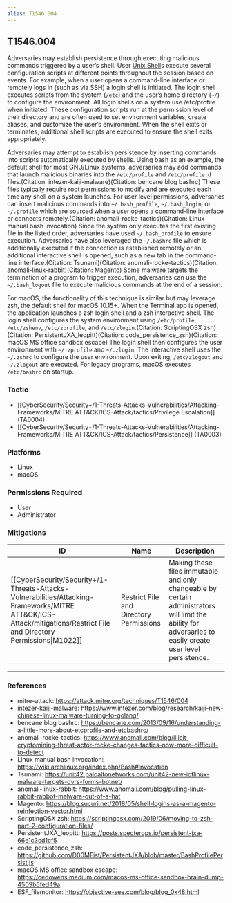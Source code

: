 ```yaml
---
alias: T1546.004
---
```


## T1546.004

Adversaries may establish persistence through executing malicious commands triggered by a user’s shell. User [Unix Shell](https://attack.mitre.org/techniques/T1059/004)s execute several configuration scripts at different points throughout the session based on events. For example, when a user opens a command-line interface or remotely logs in (such as via SSH) a login shell is initiated. The login shell executes scripts from the system (<code>/etc</code>) and the user’s home directory (<code>~/</code>) to configure the environment. All login shells on a system use /etc/profile when initiated. These configuration scripts run at the permission level of their directory and are often used to set environment variables, create aliases, and customize the user’s environment. When the shell exits or terminates, additional shell scripts are executed to ensure the shell exits appropriately. 

Adversaries may attempt to establish persistence by inserting commands into scripts automatically executed by shells. Using bash as an example, the default shell for most GNU/Linux systems, adversaries may add commands that launch malicious binaries into the <code>/etc/profile</code> and <code>/etc/profile.d</code> files.(Citation: intezer-kaiji-malware)(Citation: bencane blog bashrc) These files typically require root permissions to modify and are executed each time any shell on a system launches. For user level permissions, adversaries can insert malicious commands into <code>~/.bash_profile</code>, <code>~/.bash_login</code>, or <code>~/.profile</code> which are sourced when a user opens a command-line interface or connects remotely.(Citation: anomali-rocke-tactics)(Citation: Linux manual bash invocation) Since the system only executes the first existing file in the listed order, adversaries have used <code>~/.bash_profile</code> to ensure execution. Adversaries have also leveraged the <code>~/.bashrc</code> file which is additionally executed if the connection is established remotely or an additional interactive shell is opened, such as a new tab in the command-line interface.(Citation: Tsunami)(Citation: anomali-rocke-tactics)(Citation: anomali-linux-rabbit)(Citation: Magento) Some malware targets the termination of a program to trigger execution, adversaries can use the <code>~/.bash_logout</code> file to execute malicious commands at the end of a session. 

For macOS, the functionality of this technique is similar but may leverage zsh, the default shell for macOS 10.15+. When the Terminal.app is opened, the application launches a zsh login shell and a zsh interactive shell. The login shell configures the system environment using <code>/etc/profile</code>, <code>/etc/zshenv</code>, <code>/etc/zprofile</code>, and <code>/etc/zlogin</code>.(Citation: ScriptingOSX zsh)(Citation: PersistentJXA_leopitt)(Citation: code_persistence_zsh)(Citation: macOS MS office sandbox escape) The login shell then configures the user environment with <code>~/.zprofile</code> and <code>~/.zlogin</code>. The interactive shell uses the <code>~/.zshrc</code> to configure the user environment. Upon exiting, <code>/etc/zlogout</code> and <code>~/.zlogout</code> are executed. For legacy programs, macOS executes <code>/etc/bashrc</code> on startup.


### Tactic
- [[CyberSecurity/Security+/1-Threats-Attacks-Vulnerabilities/Attacking-Frameworks/MITRE ATT&CK/ICS-Attack/tactics/Privilege Escalation]] (TA0004)
- [[CyberSecurity/Security+/1-Threats-Attacks-Vulnerabilities/Attacking-Frameworks/MITRE ATT&CK/ICS-Attack/tactics/Persistence]] (TA0003)

### Platforms
- Linux
- macOS

### Permissions Required
- User
- Administrator

### Mitigations

| ID | Name | Description |
| --- | --- | --- |
| [[CyberSecurity/Security+/1-Threats-Attacks-Vulnerabilities/Attacking-Frameworks/MITRE ATT&CK/ICS-Attack/mitigations/Restrict File and Directory Permissions\|M1022]] | Restrict File and Directory Permissions | Making these files immutable and only changeable by certain administrators will limit the ability for adversaries to easily create user level persistence. |


---
### References

- mitre-attack: https://attack.mitre.org/techniques/T1546/004
- intezer-kaiji-malware: https://www.intezer.com/blog/research/kaiji-new-chinese-linux-malware-turning-to-golang/
- bencane blog bashrc: https://bencane.com/2013/09/16/understanding-a-little-more-about-etcprofile-and-etcbashrc/
- anomali-rocke-tactics: https://www.anomali.com/blog/illicit-cryptomining-threat-actor-rocke-changes-tactics-now-more-difficult-to-detect
- Linux manual bash invocation: https://wiki.archlinux.org/index.php/Bash#Invocation
- Tsunami: https://unit42.paloaltonetworks.com/unit42-new-iotlinux-malware-targets-dvrs-forms-botnet/
- anomali-linux-rabbit: https://www.anomali.com/blog/pulling-linux-rabbit-rabbot-malware-out-of-a-hat
- Magento: https://blog.sucuri.net/2018/05/shell-logins-as-a-magento-reinfection-vector.html
- ScriptingOSX zsh: https://scriptingosx.com/2019/06/moving-to-zsh-part-2-configuration-files/
- PersistentJXA_leopitt: https://posts.specterops.io/persistent-jxa-66e1c3cd1cf5
- code_persistence_zsh: https://github.com/D00MFist/PersistentJXA/blob/master/BashProfilePersist.js
- macOS MS office sandbox escape: https://cedowens.medium.com/macos-ms-office-sandbox-brain-dump-4509b5fed49a
- ESF_filemonitor: https://objective-see.com/blog/blog_0x48.html

